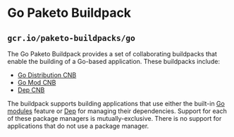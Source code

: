 # Go Paketo Buildpack
## `gcr.io/paketo-buildpacks/go`

The Go Paketo Buildpack provides a set of collaborating buildpacks that
enable the building of a Go-based application. These buildpacks include:
- [Go Distribution CNB](https://github.com/paketo-buildpacks/go-dist)
- [Go Mod CNB](https://github.com/paketo-buildpacks/go-mod)
- [Dep CNB](https://github.com/paketo-buildpacks/dep)

The buildpack supports building applications that use either the built-in [Go
modules](https://golang.org/cmd/go/#hdr-Module_maintenance) feature or
[Dep](https://golang.github.io/dep/) for managing their dependencies.  Support
for each of these package managers is mutually-exclusive. There is no support
for applications that do not use a package manager.
